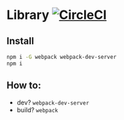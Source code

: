 # Library [![CircleCI](https://circleci.com/gh/n6g7/library/tree/master.svg?style=svg)](https://circleci.com/gh/n6g7/library/tree/master)

## Install

```sh
npm i -G webpack webpack-dev-server
npm i
```

## How to:

 - dev? `webpack-dev-server`
 - build? `webpack`

